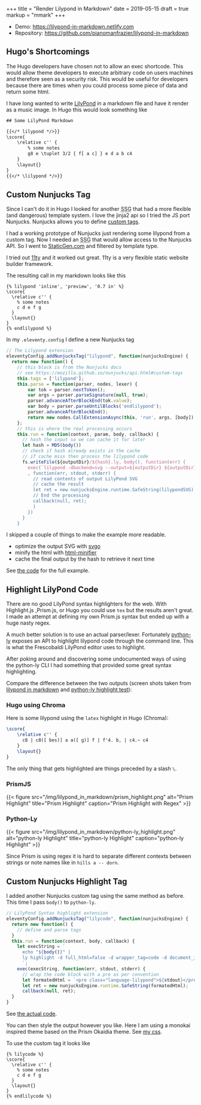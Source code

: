 +++
title = "Render Lilypond in Markdown"
date = 2019-05-15
draft = true
markup = "mmark"
+++

- Demo: https://lilypond-in-markdown.netlify.com
- Repository: https://github.com/pianomanfrazier/lilypond-in-markdown

## Hugo's Shortcomings 

The Hugo developers have chosen not to allow an exec shortcode. This would allow theme developers to execute arbitrary code on users machines and therefore seen as a security risk. This would be useful for developers because there are times when you could process some piece of data and return some html.

I have long wanted to write [LilyPond](http://lilypond) in a markdown file and have it render as a music image. In Hugo this would look something like

```txt
## Some LilyPond Markdown

{{</* lilypond */>}}
\score{
    \relative c'' {
        % some notes
        g8 e \tuplet 3/2 { f[ a c] } e d a b c4
    }
    \layout{}
}
{{</* \lilypond */>}}
```

## Custom Nunjucks Tag

Since I can't do it in Hugo I looked for another <abbr title="Static Site Generator">SSG</abbr> that had a more flexible (and dangerous) template system. I love the jinja2 api so I tried the JS port Nunjucks. Nunjucks allows you to define [custom tags](https://mozilla.github.io/nunjucks/api.html#custom-tags). 

I had a working prototype of Nunjucks just rendering some lilypond from a custom tag. Now I needed an <abbr title="Static Site Generator">SSG</abbr> that would allow access to the Nunjucks API. So I went to [StaticGen.com](https://www.staticgen.com/) and filtered by template type.

I tried out [11ty](https://www.11ty.io/) and it worked out great. 11ty is a very flexible static website builder framework.

The resulting call in my markdown looks like this
```jinja
{% lilypond 'inline', 'preview', '0.7 in' %}
\score{
  \relative c'' {
    % some notes
    c d e f g
  }
  \layout{}
}
{% endlilypond %}
```

In my `.eleventy.config` I define a new Nunjucks tag

```js
// The Lilypond extension
eleventyConfig.addNunjucksTag("lilypond", function(nunjucksEngine) {
  return new function() {
    // this block is from the Nunjucks docs
    // see https://mozilla.github.io/nunjucks/api.html#custom-tags
    this.tags = ['lilypond'];
    this.parse = function(parser, nodes, lexer) {
        var tok = parser.nextToken();
        var args = parser.parseSignature(null, true);
        parser.advanceAfterBlockEnd(tok.value);
        var body = parser.parseUntilBlocks('endlilypond');
        parser.advanceAfterBlockEnd();
        return new nodes.CallExtensionAsync(this, 'run', args, [body]);
    };
    // this is where the real processing occurs
    this.run = function(context, param, body, callback) {
      // hash the input so we can cache it for later
      let hash = MD5(body())
      // check if hash already exists in the cache
      // if cache miss then process the lilypond code
      fs.writeFile(${outputDir}/${hash}.ly, body(), function(err) {
        exec(`lilypond -dbackend=svg --output=${outputDir} ${outputDir}/${hash}.ly`
        , function(err, stdout, stderr) {
          // read contents of output LilyPond SVG
          // cache the result
          let ret = new nunjucksEngine.runtime.SafeString(lilypondSVG)
          // End the processing
          callback(null, ret);
          )
        })
      }
    }
```

I skipped a couple of things to make the example more readable.

- optimize the output SVG with [svgo](https://github.com/svg/svgo)
- minify the html with [html-minifier](https://www.npmjs.com/package/html-minifier)
- cache the final output by the hash to retrieve it next time

See [the code](https://github.com/pianomanfrazier/lilypond-in-markdown/blob/c2ba87e26bc867ffc3163e3532038518f11e7e31/.eleventy.js#L130) for the full example.

## Highlight LilyPond Code

There are no good LilyPond syntax highlighters for the web. With Highlight.js ,Prism.js, or Hugo you could use `tex` but the results aren't great. I made an attempt at defining my own Prism.js syntax but ended up with a huge nasty regex.

A much better solution is to use an actual parser/lexer. Fortunately [python-ly](https://github.com/frescobaldi/python-ly) exposes an API to highlight lilypond code through the command line. This is what the Frescobaldi LilyPond editor uses to highlight.

After poking around and discovering some undocumented ways of using the python-ly CLI I had something that provided some great syntax highlighting.

Compare the difference between the two outputs (screen shots taken from [lilypond in markdown](https://lilypond-in-markdown.netlify.com) and [python-ly highlight test](https://lilypond-in-markdown.netlify.com/lilycode)):

### Hugo using Chroma

Here is some lilypond using the `latex` highlight in Hugo (Chroma):
```latex
\score{
	\relative c'' {
      c8 | c8([ bes)] a a([ g)] f | f'4. b, | c4.~ c4
	}
	\layout{}
}
```

The only thing that gets highlighted are things preceded by a slash `\`.

### PrismJS

{{< figure src="/img/lilypond_in_markdown/prism_highlight.png" alt="Prism Highlight" title="Prism Highlight" caption="Prism Highlight with Regex" >}}

### Python-Ly

{{< figure src="/img/lilypond_in_markdown/python-ly_highlight.png" alt="python-ly Highlight" title="python-ly Highlight" caption="python-ly Highlight" >}}

Since Prism is using regex it is hard to separate different contexts between strings or note names like in `hills a -- dorn`.

## Custom Nunjucks Highlight Tag

I added another Nunjucks custom tag using the same method as before. This time I pass `body()` to `python-ly`.

```js
// LilyPond Syntax highlight extension
eleventyConfig.addNunjucksTag("lilycode", function(nunjucksEngine) {
  return new function() {
    // define and parse tags
  }
  this.run = function(context, body, callback) {
    let execString = `
      echo "${body()}" |
      ly highlight -d full_html=false -d wrapper_tag=code -d document_id=language-lilypond
      `;
    exec(execString, function(err, stdout, stderr) {
      // wrap the code block with a pre as per convention
      let formatedHtml = `<pre class="language-lilypond">${stdout}</pre>`;
      let ret = new nunjucksEngine.runtime.SafeString(formatedHtml);
      callback(null, ret);
  }
}
```
See [the actual code](https://github.com/pianomanfrazier/lilypond-in-markdown/blob/master/.eleventy.js#L80).

You can then style the output however you like. Here I am using a monokai inspired theme based on the Prism Okaidia theme. See [my css](https://github.com/pianomanfrazier/lilypond-in-markdown/blob/master/css/lilypond.css).

To use the custom tag it looks like

```jinja
{% lilycode %}
\score{
  \relative c'' {
    % some notes
    c d e f g
  }
  \layout{}
}
{% endlilycode %}
```
